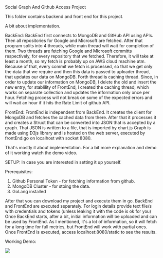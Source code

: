 Social Graph And Github Access Project

This folder contains backend and front end for this project.

A bit about implementation.

BackEnd:
BackEnd first connects to MongoDB and GitHub API using APIs.
Then all repositories for Google and Microsoft are fetched. After that program splits into 4 threads, 
while main thread will wait for completion of them. Two threads are fetching Google and Microsoft committs respectively, for every repository
that we fetched. Therefore, it will take at least a month, so my fetch is probably up on AWS cloud machine atm.
Because of that, every commit we fetch is processed, so that we get only the data that we require and then this data is passed
to uploader thread, that updates our data on MongoDB. Forth thread is caching thread. Since, in order to update our information on MongoDB,
I delete the old and insert the new entry, for stablility of FrontEnd, I created the caching thread, which works on separate collection
and updates the information only once per hour. Fetching process will not break on some of the expected errors and will wait an hour if it
hits the Rate Limit of github API.

FrontEnd:
FrontEnd is independent from BackEnd. It creates the client for MongoDB and fetches the cached data from there. After that it processes it
and creates a Struct that can be converted into JSON that is accepted by a graph. That JSON is written to a file, that is imported by chart.js
Graph is made using D3js library and is hosted on the web server, executed by frontEnd.go on localhost with socket 8080.

That's mostly it about implementation.
For a bit more explanation and demo of it working watch the demo video.

SETUP:
In case you are interested in setting it up yourself.

Prerequisites: 
1. Github Personal Token - for fetching information from github.
2. MongoDB Cluster - for stoing the data.
3. GoLang installed

After that you can download my project and execute them in go.
BackEnd and FrontEnd are executed separately. For login details provide text file/s with credentials and tokens (unless leaking it with the code is ok for you)
Once BackEnd starts, after a bit, initial information will be uploaded and can be used by FrontEnd.
As I mentioned, it's a lot of information, so it will fetch for a long time for full metrics, but FrontEnd will work with partial ones.
Once FrontEnd is executed, access localhost:8080/static to see the results.

Working Demo:


[![](http://img.youtube.com/vi/UGtQCFQjqfQ/0.jpg)](http://www.youtube.com/watch?v=UGtQCFQjqfQ "Demo Video")

